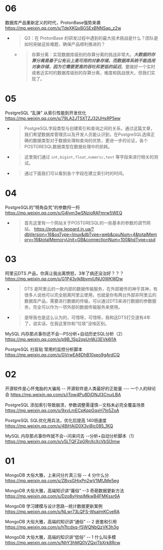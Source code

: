 
# 06

数据库产品重新定义的时代，ProtonBase强势来袭 https://mp.weixin.qq.com/s/TdeXKQxBGSExBNNSap_z2w
- > Q3：在 ProtonBase 的研发过程中遇到的最⼤技术挑战是什么？团队是如何突破这些难题，确保产品顺利推进的？
  * > 存算分离：实现数据库级别的存算分离的挑战非常大。***大数据的存算分离是基于公有云上高可用的对象存储，而数据库系统不能选用对象存储，因为它需要更高的吞吐和更低的延迟***。要做好一个实时或者近实时的数据库级别的存算分离，难度和挑战很大，但我们实现了。

# 05

PostgreSQL “乱弹” 从索引性能到开发优化 https://mp.weixin.qq.com/s/79LA2JT5XTZJ32UHsRP5ew
- > PostgreSQL字段类型与创建索引和查询之间的关系，通过这篇文章，我们希望数据库管理员以及开发人员能认识到，在PostgreSQL选择正确的数据类型对于数据处理和查询的优势，更进一步的论证，各个POSTGRESQL数据类型在数据处理中的损耗。
- > 这里我们通过 `int,bigint,float,numeric,text` 等字段来进行相关的测试。
- > 通过下面我们可以看到各个字段在建立索引时的时间。

# 04

PostgreSQL的"犄角旮旯"的参数捋一捋 https://mp.weixin.qq.com/s/G4lym3wSNzioRAFmrw5WEQ
- > 首先这里有一个网站关于POSTGRESQL的一些基本的参数的调节网站。 https://pgtune.leopard.in.ua/?dbVersion=16&osType=linux&dbType=web&cpuNum=4&totalMemory=16&totalMemoryUnit=GB&connectionNum=100&hdType=ssd

# 03

阿里云DTS 产品，你真让我出离愤怒，3年了病还没治好？？？ https://mp.weixin.qq.com/s/G1P43ylk8bvmjUNU0WKWDw
- > DTS 是阿里云的一款内部的数据传输服务，在外部被传的神乎其神，有很多人说他可以完全脱离阿里云使用，也就是你有两台外部非阿里云的数据库产品，需要进行数据的传输，可以通过DTS来进行数据的参数服务，完全可以作为一项外部的数据传输服务来使用。
- > 是呀我也是这么认为的，可惜呀，可惜呀，我和这DTS打交道有4年了，说实话，在我这里你和“垃圾”没啥区别。

MySQL 内存那点事你还不会--PS分析+自动历史SQL分析（2） https://mp.weixin.qq.com/s/p9B_1Sp2qsUnWJ3EVk6l1A

PostgreSQL 扫盲贴 常用的监控分析脚本 https://mp.weixin.qq.com/s/GVrwEA8DhB10xeo9gArdCQ

# 02

开源软件是心怀鬼胎的大骗局 -- 开源软件是人类最好的正能量 --- 一个人的辩论会 https://mp.weixin.qq.com/s/iTow4Pu8DjDNJl3CnuiLBA

PostgreSQL 添加索引导致崩溃，参数调整需谨慎--文档未必完全覆盖场景 https://mp.weixin.qq.com/s/9xvLmECpKqpGqxH7ln5ZoA

PostgreSQL SQL优化用兵法，优化后提高 140倍速度 https://mp.weixin.qq.com/s/4BiHAiD0X3vi8ic085_1KQ

MySQL 内存那点事你咋就不会--问来问去 --分析+自动分析脚本（1） https://mp.weixin.qq.com/s/y5LTQFZpGRnXcXcVbSl3mw

# 01

MongoDB 大俗大雅，上来问分片真三俗 -- 4 分什么分 https://mp.weixin.qq.com/s/ZBvsGHixPn2wV1MfJMe5eg

MongoDB 大俗大雅，高端知识讲“庸俗” --3 奇葩数据更新方法 https://mp.weixin.qq.com/s/Dzo8yHnplMkwB4FMKssr6A

MongoDB 学习建模与设计思路--统计数据更新案例 https://mp.weixin.qq.com/s/NLwr73LQFS-WsalmKCveRA

MongoDB 大俗大雅，高端的知识讲“通俗” -- 2 嵌套和引用 https://mp.weixin.qq.com/s/hTtcdxq-fSWQNbQzVK3h3g

MongoDB 大俗大雅，高端的知识讲“低俗” -- 1 什么叫多模 https://mp.weixin.qq.com/s/NhY3hMQ0VZQxiTbXrk8Rcw
